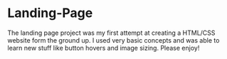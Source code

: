 # Landing-Page

The landing page project was my first attempt at creating a HTML/CSS website form the ground up.
I used very basic concepts and was able to learn new stuff like button hovers and image sizing. Please 
enjoy!
